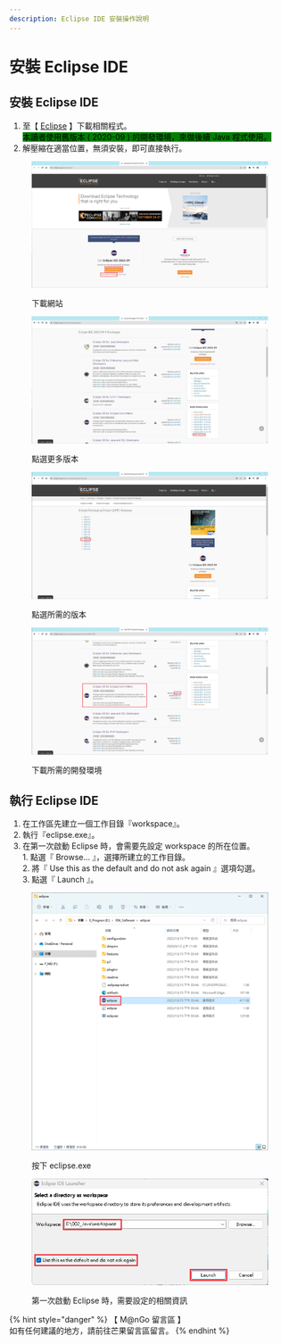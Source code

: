 ```yaml
---
description: Eclipse IDE 安裝操作說明
---
```


# 安裝 Eclipse IDE

## 安裝 Eclipse IDE

1. 至【 [Eclipse](https://www.eclipse.org/downloads/) 】下載相關程式。\
   <mark style="background-color:green;">本讀者使用舊版本 ( 2020-09 ) 的開發環境，來做後續 Java 程式使用。</mark>
2. 解壓縮在適當位置，無須安裝，即可直接執行。

<div>

<figure><img src="../../../../../.gitbook/assets/0016.png" alt=""><figcaption><p>下載網站</p></figcaption></figure>

 

<figure><img src="../../../../../.gitbook/assets/0017.png" alt=""><figcaption><p>點選更多版本</p></figcaption></figure>

 

<figure><img src="../../../../../.gitbook/assets/0018.png" alt=""><figcaption><p>點選所需的版本</p></figcaption></figure>

 

<figure><img src="../../../../../.gitbook/assets/0019.png" alt=""><figcaption><p>下載所需的開發環境</p></figcaption></figure>

</div>

## 執行 Eclipse IDE

1. 在工作區先建立一個工作目錄『workspace』。
2. 執行『eclipse.exe』。
3. 在第一次啟動 Eclipse 時，會需要先設定 workspace 的所在位置。\
   1\. 點選『 Browse... 』，選擇所建立的工作目錄。\
   2\. 將『 Use this as the default and do not ask again 』選項勾選。\
   3\. 點選『 Launch 』。

<div>

<figure><img src="../../../../../.gitbook/assets/0020.png" alt=""><figcaption><p>按下 eclipse.exe</p></figcaption></figure>

 

<figure><img src="../../../../../.gitbook/assets/0021.png" alt=""><figcaption><p>第一次啟動 Eclipse 時，需要設定的相關資訊</p></figcaption></figure>

</div>



{% hint style="danger" %}
【 M@nGo 留言區 】\
如有任何建議的地方，請前往芒果留言區留言。
{% endhint %}
